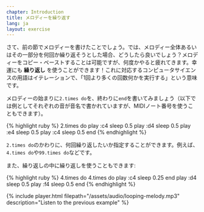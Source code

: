 ```yaml
---
chapter: Introduction
title: メロディーを繰り返す
lang: ja
layout: exercise
---
```


さて、前の節でメロディーを書けたことでしょう。では、メロディー全体あるいはその一部分を何回か繰り返そうとした場合、どうしたら良いでしょう？メロディーをコピー・ペーストすることは可能ですが、何度かやると疲れてきます。幸運にも **繰り返し** を使うことができます！これに対応するコンピュータサイエンスの用語はイテレーションで、「1回より多くの回数何かを実行する」という意味です。

メロディーの始まりに`2.times do`を、終わりに`end`を書いてみましょう（以下では例としてそれぞれの音が音名で書かれていますが、MIDIノート番号を使うこともできます）。

{% highlight ruby %}
2.times do
  play :c4
  sleep 0.5
  play :d4
  sleep 0.5
  play :e4
  sleep 0.5
  play :c4
  sleep 0.5
end
{% endhighlight %}

`2.times do`のかわりに、何回繰り返したいか指定することができます。例えば、`4.times do`や`99.times do`などです。

また、繰り返しの中に繰り返しを使うこともできます:

{% highlight ruby %}
4.times do
  4.times do
    play :c4
    sleep 0.25
  end
  play :d4
  sleep 0.5
  play :f4
  sleep 0.5
end
{% endhighlight %}

{% include player.html filepath="/assets/audio/looping-melody.mp3" description="Listen to the previous example" %}
